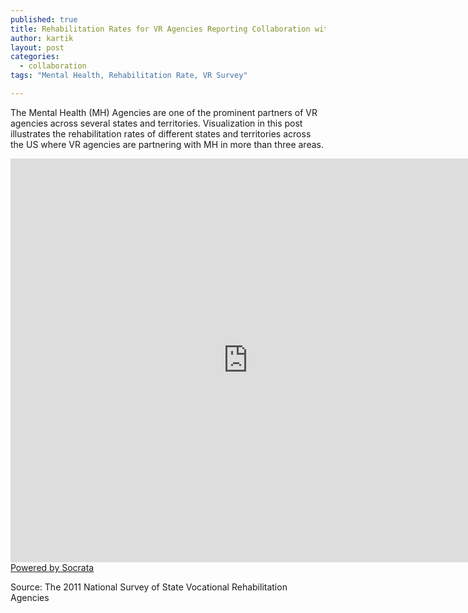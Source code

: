 ```yaml
---
published: true
title: Rehabilitation Rates for VR Agencies Reporting Collaboration with MH Agencies in Three or More Areas
author: kartik
layout: post
categories: 
  - collaboration
tags: "Mental Health, Rehabilitation Rate, VR Survey"

---
```


The Mental Health (MH) Agencies are one of the prominent partners of VR agencies across several states and territories. Visualization in this post illustrates the rehabilitation rates of different states and territories across the US where VR agencies are partnering with MH in more than three areas. 
<div><iframe width="760px" height="646px" frameborder="0" scrolling="no" src="https://opendata.socrata.com/w/mshi-uahj/y34g-bnf3?cur=sGX9FVA_zr0&amp;from=root"></iframe><a href="http://www.socrata.com/" target="_blank">Powered by Socrata</a>

</div>
<p>Source: The 2011 National Survey of State Vocational Rehabilitation Agencies</p>

